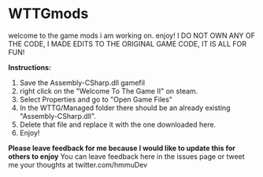 # WTTGmods
welcome to the game mods i am working on. enjoy!
I DO NOT OWN ANY OF THE CODE, I MADE EDITS TO THE ORIGINAL GAME CODE, IT IS ALL FOR FUN!


**Instructions:**

1. Save the Assembly-CSharp.dll gamefil
2. right click on the "Welcome To The Game II" on steam.
3. Select Properties and go to "Open Game Files"
4. In the WTTG/Managed folder there should be an already existing "Assembly-CSharp.dll".
5. Delete that file and replace it with the one downloaded here.
6. Enjoy!

**Please leave feedback for me because I would like to update this for others to enjoy**
You can leave feedback here in the issues page or tweet me your thoughts at twitter.com/hmmuDev

